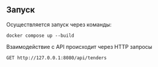 ## Запуск 

Осуществляется запуск через команды:
```
docker compose up --build 
```
Взаимодействие с API происходит через HTTP запросы
```
GET http://127.0.0.1:8080/api/tenders
```
